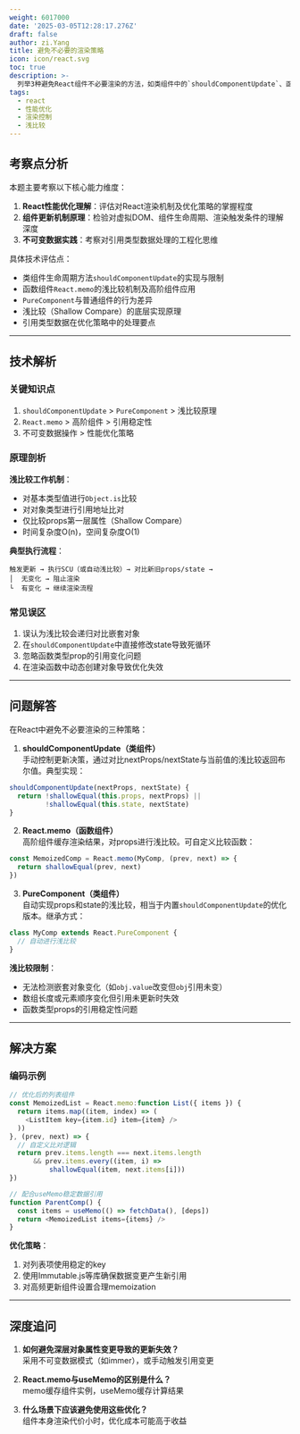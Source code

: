 ```yaml
---
weight: 6017000
date: '2025-03-05T12:28:17.276Z'
draft: false
author: zi.Yang
title: 避免不必要的渲染策略
icon: icon/react.svg
toc: true
description: >-
  列举3种避免React组件不必要渲染的方法，如类组件中的`shouldComponentUpdate`、函数组件中的`React.memo`，并解释其底层浅比较的原理与限制？
tags:
  - react
  - 性能优化
  - 渲染控制
  - 浅比较
---
```


## 考察点分析

本题主要考察以下核心能力维度：

1. **React性能优化理解**：评估对React渲染机制及优化策略的掌握程度
2. **组件更新机制原理**：检验对虚拟DOM、组件生命周期、渲染触发条件的理解深度
3. **不可变数据实践**：考察对引用类型数据处理的工程化思维

具体技术评估点：

- 类组件生命周期方法`shouldComponentUpdate`的实现与限制
- 函数组件`React.memo`的浅比较机制及高阶组件应用
- `PureComponent`与普通组件的行为差异
- 浅比较（Shallow Compare）的底层实现原理
- 引用类型数据在优化策略中的处理要点

---

## 技术解析

### 关键知识点

1. `shouldComponentUpdate` > `PureComponent` > 浅比较原理
2. `React.memo` > 高阶组件 > 引用稳定性
3. 不可变数据操作 > 性能优化策略

### 原理剖析

**浅比较工作机制**：

- 对基本类型值进行`Object.is`比较
- 对对象类型进行引用地址比对
- 仅比较props第一层属性（Shallow Compare）
- 时间复杂度O(n)，空间复杂度O(1)

**典型执行流程**：

```
触发更新 → 执行SCU（或自动浅比较）→ 对比新旧props/state → 
│  无变化 → 阻止渲染              
└  有变化 → 继续渲染流程
```

### 常见误区

1. 误认为浅比较会递归对比嵌套对象
2. 在`shouldComponentUpdate`中直接修改state导致死循环
3. 忽略函数类型prop的引用变化问题
4. 在渲染函数中动态创建对象导致优化失效

---

## 问题解答

在React中避免不必要渲染的三种策略：

1. **shouldComponentUpdate（类组件）**  
手动控制更新决策，通过对比nextProps/nextState与当前值的浅比较返回布尔值。典型实现：

```javascript
shouldComponentUpdate(nextProps, nextState) {
  return !shallowEqual(this.props, nextProps) || 
         !shallowEqual(this.state, nextState)
}
```

2. **React.memo（函数组件）**  
高阶组件缓存渲染结果，对props进行浅比较。可自定义比较函数：

```javascript
const MemoizedComp = React.memo(MyComp, (prev, next) => {
  return shallowEqual(prev, next)
})
```

3. **PureComponent（类组件）**  
自动实现props和state的浅比较，相当于内置`shouldComponentUpdate`的优化版本。继承方式：

```javascript
class MyComp extends React.PureComponent {
  // 自动进行浅比较
}
```

**浅比较限制**：

- 无法检测嵌套对象变化（如`obj.value`改变但`obj`引用未变）
- 数组长度或元素顺序变化但引用未更新时失效
- 函数类型props的引用稳定性问题

---

## 解决方案

### 编码示例

```javascript
// 优化后的列表组件
const MemoizedList = React.memo:function List({ items }) {
  return items.map((item, index) => (
    <ListItem key={item.id} item={item} />
  ))
}, (prev, next) => {
  // 自定义比对逻辑
  return prev.items.length === next.items.length 
      && prev.items.every((item, i) => 
          shallowEqual(item, next.items[i]))
})

// 配合useMemo稳定数据引用
function ParentComp() {
  const items = useMemo(() => fetchData(), [deps])
  return <MemoizedList items={items} />
}
```

**优化策略**：

1. 对列表项使用稳定的key
2. 使用Immutable.js等库确保数据变更产生新引用
3. 对高频更新组件设置合理memoization

---

## 深度追问

1. **如何避免深层对象属性变更导致的更新失效？**  
采用不可变数据模式（如immer），或手动触发引用变更

2. **React.memo与useMemo的区别是什么？**  
memo缓存组件实例，useMemo缓存计算结果

3. **什么场景下应该避免使用这些优化？**  
组件本身渲染代价小时，优化成本可能高于收益
